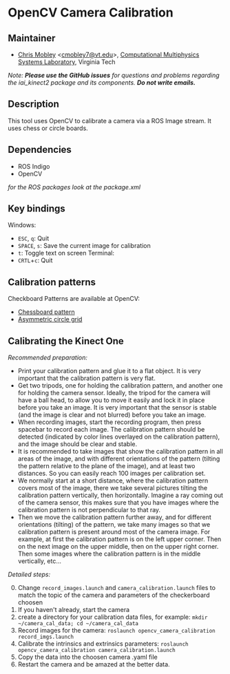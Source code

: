 # OpenCV Camera Calibration

## Maintainer

- [Chris Mobley](https://ai.uni-bremen.de/team/thiemo_wiedemeyer) <<cmobley7@vt.edu>>, [Computational Multiphysics Systems Laboratory](http://www.me.vt.edu/cms/), Virginia Tech

*Note:* ***Please use the GitHub issues*** *for questions and problems regarding the iai_kinect2 package and its components.* ***Do not write emails.***

## Description

This tool uses OpenCV to calibrate a camera via a ROS Image stream. It uses chess or circle boards.

## Dependencies

- ROS Indigo
- OpenCV

*for the ROS packages look at the package.xml*

## Key bindings

Windows:
- `ESC`, `q`: Quit
- `SPACE`, `s`: Save the current image for calibration
- `t`: Toggle text on screen
Terminal:
- `CRTL`+`c`: Quit

## Calibration patterns

Checkboard Patterns are available at OpenCV:
- [Chessboard pattern](http://docs.opencv.org/2.4.2/_downloads/pattern.png)
- [Asymmetric circle grid](http://docs.opencv.org/2.4.2/_downloads/acircles_pattern.png)

## Calibrating the Kinect One

*Recommended preparation:*
- Print your calibration pattern and glue it to a flat object. It is very important that the calibration pattern is very flat.
- Get two tripods, one for holding the calibration pattern, and another one for holding the camera sensor. Ideally, the tripod for the camera will have a ball head, to allow you to move it easily and lock it in place before you take an image. It is very important that the sensor is stable (and the image is clear and not blurred) before you take an image.
- When recording images, start the recording program, then press spacebar to record each image. The calibration pattern should be detected (indicated by color lines overlayed on the calibration pattern), and the image should be clear and stable.
- It is recommended to take images that show the calibration pattern in all areas of the image, and with different orientations of the pattern (tilting the pattern relative to the plane of the image), and at least two distances. So you can easily reach 100 images per calibration set.
- We normally start at a short distance, where the calibration pattern covers most of the image, there we take several pictures tilting the calibration pattern vertically, then horizontally. Imagine a ray coming out of the camera sensor, this makes sure that you have images where the calibration pattern is not perpendicular to that ray.
- Then we move the calibration pattern further away, and for different orientations (tilting) of the pattern, we take many images so that we calibration pattern is present around most of the camera image. For example, at first the calibration pattern is on the left upper corner. Then on the next image on the upper middle, then on the upper right corner. Then some images where the calibration pattern is in the middle vertically, etc...

*Detailed steps:*


0. Change `record_images.launch` and `camera_calibration.launch` files to match the topic of the camera and parameters of the checkerboard choosen
1. If you haven't already, start the camera
2. create a directory for your calibration data files, for example: `mkdir ~/camera_cal_data; cd ~/camera_cal_data`
3. Record images for the camera: `roslaunch opencv_camera_calibration record_imgs.launch`
4. Calibrate the intrinsics and extrinsics parameters: `roslaunch opencv_camera_calibration camera_calibration.launch`
5. Copy the data into the choosen camera .yaml file
6. Restart the camera and be amazed at the better data.
